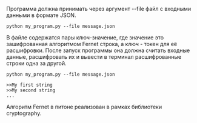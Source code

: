 Программа должна принимать через аргумент --file файл с входными данными в формате JSON.

```
python my_program.py --file message.json
```

В файле содержатся пары ключ-значение, где значение это зашифрованная алгоритмом Fernet строка, а ключ - токен для её расшифровки.
После запуск программы она должна считать входные данные, расшифровать их и вывести в терминал расшифрованные строки одна за другой.

```
python my_program.py --file message.json

>>My first string
>>My second string
...
```

Алгоритм Fernet в питоне реализован в рамках библиотеки cryptography.